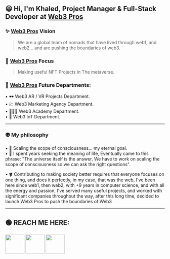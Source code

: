 ##  😀 Hi, I'm **Khaled**, Project Manager & Full-Stack Developer at [Web3 Pros](http://web3pros.dev)

### ✨ [Web3 Pros](http://web3pros.dev) Vision
> We are a global team of nomads that have lived through web1, and web2...
and are pushing the boundaries of web3.

### 🎯 [Web3 Pros](http://web3pros.dev) Focus
> Making useful NFT Projects in The metaverse.

### 💬 [Web3 Pros](http://web3pros.dev) Future Departments:
• 🕶 Web3 AR / VR Projects Department.<br>
• 💹 Web3 Marketing Agency Department.<br>
• 👩🏻‍🎓 Web3 Academy Department.<br>
• 🤖 Web3 IoT Department.<br>

---

### 👽 My philosophy
• 🧠 Scaling the scope of consciousness… my eternal goal.<br>
• 💭 I spent years seeking the meaning of life, Eventually came to this phrase: "The universe itself is the answer, We have to work on scaling the scope of consciousness so we can ask the right questions".

• 🍀 Contributing to making society better requires that everyone focuses on one thing, and does it perfectly, in my case, that was the web, I've been here since web1, then web2, with +9 years in computer science, and with all the energy and passion, I've served many useful projects, and worked with significant companies throughout the way, after this long time, decided to launch Web3 Pros to push the boundaries of Web3

---

## 🟢 REACH ME HERE:
[<img src='https://cdn1.iconfinder.com/data/icons/logotypes/32/circle-linkedin-512.png' width='60' />](https://www.linkedin.com/in/bellalkhaled/) [<img src='https://cdn2.iconfinder.com/data/icons/social-media-2285/512/1_Twitter2_colored_svg-512.png' width='60' />](http://twitter.com/bellal_khaled5) [<img src='https://cdn3.iconfinder.com/data/icons/2018-social-media-logotypes/1000/2018_social_media_popular_app_logo_instagram-512.png' width='60' />](https://www.instagram.com/_khaled_bellal_/)

<img srs = "https://github-readme-stats.vercel.app/api?username=anuraghazra&show_icons=true&theme=transparent">
